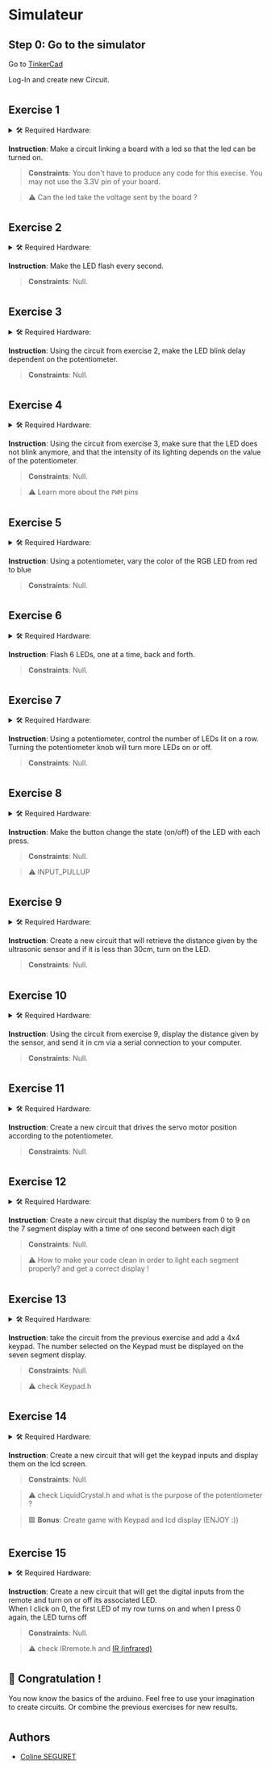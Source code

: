 # Simulateur

## Step 0: Go to the simulator

Go to [TinkerCad](https://www.tinkercad.com/)  
  
Log-In and create new Circuit.  

#

## Exercise 1

<details>
    <summary> 🛠️ Required Hardware:</summary>

![](../.simulateur-tinkercad/Arduino.png) ![](../.simulateur-tinkercad/Breadboard.png)  
![](../.simulateur-tinkercad/LED.png) ![](../.simulateur-tinkercad/resistor.png)
</details>  
  
**Instruction**: Make a circuit linking a board with a led so that the led can be turned on.  
  
>**Constraints**: You don't have to produce any code for this execise. You may not use the 3.3V pin of your board.  
  
>:warning: Can the led take the voltage sent by the board ? 

#

## Exercise 2

<details>
    <summary> 🛠️ Required Hardware:</summary>

![](../.simulateur-tinkercad/Arduino.png) ![](../.simulateur-tinkercad/Breadboard.png)  
![](../.simulateur-tinkercad/LED.png) ![](../.simulateur-tinkercad/resistor.png) 

</details>  
  
**Instruction**: Make the LED flash every second.
  
>**Constraints**: Null.

#

## Exercise 3

<details>
    <summary> 🛠️ Required Hardware:</summary>

![](../.simulateur-tinkercad/Arduino.png) ![](../.simulateur-tinkercad/Breadboard.png)  
![](../.simulateur-tinkercad/LED.png) ![](../.simulateur-tinkercad/resistor.png)  
![](../.simulateur-tinkercad/potentiometer.png)


</details>  
  
**Instruction**: Using the circuit from exercise 2, make the LED blink delay dependent on the potentiometer.
  
>**Constraints**: Null.

#

## Exercise 4

<details>
    <summary> 🛠️ Required Hardware:</summary>

![](../.simulateur-tinkercad/Arduino.png) ![](../.simulateur-tinkercad/Breadboard.png)  
![](../.simulateur-tinkercad/LED.png) ![](../.simulateur-tinkercad/resistor.png)  
![](../.simulateur-tinkercad/potentiometer.png)


</details>  
  
**Instruction**: Using the circuit from exercise 3, make sure that the LED does not blink anymore, and that the intensity of its lighting depends on the value of the potentiometer.
  
>**Constraints**: Null.

>:warning: Learn more about the `PWM` pins

#

## Exercise 5

<details>
    <summary> 🛠️ Required Hardware:</summary>

![](../.simulateur-tinkercad/Arduino.png) ![](../.simulateur-tinkercad/Breadboard.png)  
![](../.simulateur-tinkercad/LED_RGB.png) ![](../.simulateur-tinkercad/resistor.png)**x3**  
![](../.simulateur-tinkercad/potentiometer.png) 

</details>  
  
**Instruction**: Using a potentiometer, vary the color of the RGB LED from red to blue
  
>**Constraints**: Null.

#

## Exercise 6

<details>
    <summary> 🛠️ Required Hardware:</summary>

![](../.simulateur-tinkercad/Arduino.png) ![](../.simulateur-tinkercad/Breadboard.png)  
![](../.simulateur-tinkercad/LED.png)**x6**![](../.simulateur-tinkercad/resistor.png)**x6**

</details>  
  
**Instruction**: Flash 6 LEDs, one at a time, back and forth.
  
>**Constraints**: Null.

#

## Exercise 7

<details>
    <summary> 🛠️ Required Hardware:</summary>

![](../.simulateur-tinkercad/Arduino.png) ![](../.simulateur-tinkercad/Breadboard.png)  
![](../.simulateur-tinkercad/LED.png)**x6** ![](../.simulateur-tinkercad/resistor.png)**x6**  
![](../.simulateur-tinkercad/potentiometer.png)

</details>  
  
**Instruction**: Using a potentiometer, control the number of LEDs lit on a row. Turning the potentiometer knob will turn more LEDs on or off.
  
>**Constraints**: Null.

#

## Exercise 8

<details>
    <summary> 🛠️ Required Hardware:</summary>

![](../.simulateur-tinkercad/Arduino.png) ![](../.simulateur-tinkercad/Breadboard.png)  
![](../.simulateur-tinkercad/LED.png) ![](../.simulateur-tinkercad/resistor.png)  
![](../.simulateur-tinkercad/pushbutton.png)

</details>  
  
**Instruction**: Make the button change the state (on/off) of the LED with each press.
  
>**Constraints**: Null.

>:warning: INPUT_PULLUP

#

## Exercise 9

<details>
    <summary> 🛠️ Required Hardware:</summary>

![](../.simulateur-tinkercad/Arduino.png) ![](../.simulateur-tinkercad/Breadboard.png)  
![](../.simulateur-tinkercad/LED.png) ![](../.simulateur-tinkercad/resistor.png)  
![](../.simulateur-tinkercad/Distancesensor.png)

</details>  
  
**Instruction**: Create a new circuit that will retrieve the distance given by the ultrasonic sensor and if it is less than 30cm, turn on the LED.
  
>**Constraints**: Null.

#

## Exercise 10

<details>
    <summary> 🛠️ Required Hardware:</summary>

![](../.simulateur-tinkercad/Arduino.png) ![](../.simulateur-tinkercad/Breadboard.png)  
![](../.simulateur-tinkercad/LED.png) ![](../.simulateur-tinkercad/resistor.png)  
![](../.simulateur-tinkercad/Distancesensor.png)

</details>  
  
**Instruction**: Using the circuit from exercise 9, display the distance given by the sensor, and send it in cm via a serial connection to your computer.
  
>**Constraints**: Null.

#

## Exercise 11

<details>
    <summary> 🛠️ Required Hardware:</summary>

![](../.simulateur-tinkercad/Arduino.png) ![](../.simulateur-tinkercad/Breadboard.png)  
![](../.simulateur-tinkercad/potentiometer.png) ![](../.simulateur-tinkercad/microServo.png)

</details>   

**Instruction**: Create a new circuit that drives the servo motor position according to the potentiometer. 
  
>**Constraints**: Null.

#

## Exercise 12

<details>
    <summary> 🛠️ Required Hardware:</summary>

![](../.simulateur-tinkercad/Arduino.png) ![](../.simulateur-tinkercad/Breadboard.png)  
![](../.simulateur-tinkercad/sevenSegment.png) ![](../.simulateur-tinkercad/resistor.png)**x2**

</details>   

**Instruction**: Create a new circuit that display the numbers from 0 to 9 on the 7 segment display with a time of one second between each digit
  
>**Constraints**: Null.  

>:warning: How to make your code clean in order to light each segment properly? and get a correct display !

#

## Exercise 13

<details>
    <summary> 🛠️ Required Hardware:</summary>

![](../.simulateur-tinkercad/Arduino.png) ![](../.simulateur-tinkercad/Breadboard.png)  
![](../.simulateur-tinkercad/sevenSegment.png)  ![](../.simulateur-tinkercad/resistor.png)**x2**  
![](../.simulateur-tinkercad/Keypad4x4.png)

</details>   

**Instruction**: take the circuit from the previous exercise and add a 4x4 keypad. The number selected on the Keypad must be displayed on the seven segment display.
  
>**Constraints**: Null.  

>:warning: check Keypad.h

#

## Exercise 14

<details>
    <summary> 🛠️ Required Hardware:</summary>

![](../.simulateur-tinkercad/Arduino.png) ![](../.simulateur-tinkercad/Breadboard.png)  
![](../.simulateur-tinkercad/resistor.png) ![](../.simulateur-tinkercad/potentiometer.png)  
![](../.simulateur-tinkercad/Keypad4x4.png) ![](../.simulateur-tinkercad/LCD16x2.png)

</details>   

**Instruction**: Create a new circuit that will get the keypad inputs and display them on the lcd screen.
  
>**Constraints**: Null.  

>:warning: check LiquidCrystal.h and what is the purpose of the potentiometer ?

>:green_square: **Bonus**: Create game with Keypad and lcd display (ENJOY :))

#

## Exercise 15

<details>
    <summary> 🛠️ Required Hardware:</summary>

![](../.simulateur-tinkercad/Arduino.png) ![](../.simulateur-tinkercad/Breadboard.png)  
![](../.simulateur-tinkercad/LED.png)**x10** ![](../.simulateur-tinkercad/resistor.png)**x10**  
![](../.simulateur-tinkercad/IRsensor.png)  ![](../.simulateur-tinkercad/IRremote.png)
</details>   

**Instruction**: Create a new circuit that will get the digital inputs from the remote and turn on or off its associated LED.  
When I click on 0, the first LED of my row turns on and when I press 0 again, the LED turns off
  
>**Constraints**: Null.  

>:warning: check IRremote.h and [IR (infrared)](https://learn.sparkfun.com/tutorials/ir-communication/all)

#

## :tada: Congratulation !

You now know the basics of the arduino. Feel free to use your imagination to create circuits. Or combine the previous exercises for new results.

#

## Authors

- [Coline SEGURET](https://github.com/Cleopha)